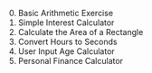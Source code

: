 0. Basic Arithmetic Exercise
1. Simple Interest Calculator
2. Calculate the Area of a Rectangle
3. Convert Hours to Seconds
4. User Input Age Calculator
5. Personal Finance Calculator
